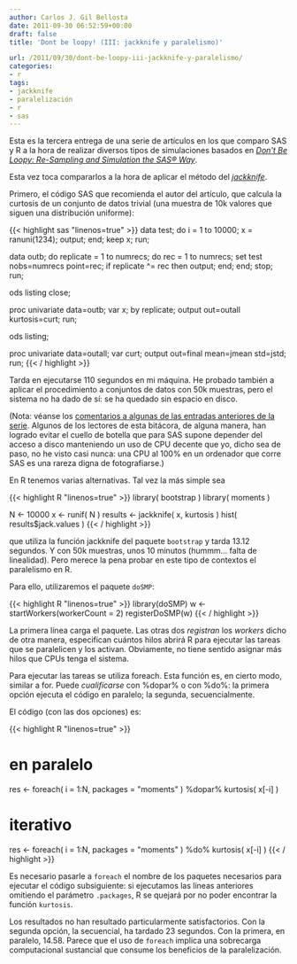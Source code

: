 ```yaml
---
author: Carlos J. Gil Bellosta
date: 2011-09-30 06:52:59+00:00
draft: false
title: 'Dont be loopy! (III: jackknife y paralelismo)'

url: /2011/09/30/dont-be-loopy-iii-jackknife-y-paralelismo/
categories:
- r
tags:
- jackknife
- paralelización
- r
- sas
---
```


Esta es la tercera entrega de una serie de artículos en los que comparo SAS y R a la hora de realizar diversos tipos de simulaciones basados en _[Don't Be Loopy: Re-Sampling and Simulation the SAS® Way](http://www.pnwsug.org/sites/test.pnwsug.org/files/proceedings/David%20Cassell%20-%20Don't%20Be%20Loopy.pdf)_.

Esta vez toca compararlos a la hora de aplicar el método del _[jackknife](http://en.wikipedia.org/wiki/Resampling_(statistics)#Jackknife)_.

Primero, el código SAS que recomienda el autor del artículo, que calcula la curtosis de un conjunto de datos trivial (una muestra de 10k valores que siguen una distribución uniforme):



{{< highlight sas "linenos=true" >}}
data test;
    do i = 1 to 10000;
        x = ranuni(1234);
        output;
    end;
    keep x;
run;

data outb;
  do replicate = 1 to numrecs;
    do rec = 1 to numrecs;
      set test nobs=numrecs point=rec;
      if replicate ^= rec then output;
    end;
  end;
  stop;
run;

ods listing close;

proc univariate data=outb;
  var x;
  by replicate;
  output out=outall kurtosis=curt;
run;

ods listing;

proc univariate data=outall;
  var curt;
  output out=final mean=jmean std=jstd;
run;
{{< / highlight >}}



Tarda en ejecutarse 110 segundos en mi máquina. He probado también a aplicar el procedimiento a conjuntos de datos con 50k muestras, pero el sistema no ha dado de sí: se ha quedado sin espacio en disco.

(Nota: véanse los [comentarios a algunas de las entradas anteriores de la serie](http://www.datanalytics.com/2011/09/23/don%E2%80%99t-be-loopy-ii/). Algunos de los lectores de esta bitácora, de alguna manera, han logrado evitar el cuello de botella que para SAS supone depender del acceso a disco manteniendo un uso de CPU decente que yo, dicho sea de paso, no he visto casi nunca: una CPU al 100% en un ordenador que corre SAS es una rareza digna de fotografiarse.)

En R tenemos varias alternativas. Tal vez la más simple sea


{{< highlight R "linenos=true" >}}
library( bootstrap )
library( moments )

N <- 10000
x <- runif( N )
results <- jackknife( x, kurtosis )
hist( results$jack.values )
{{< / highlight >}}


que utiliza la función jackknife del paquete `bootstrap` y tarda 13.12 segundos. Y con 50k muestras, unos 10 minutos (hummm... falta de linealidad). Pero merece la pena probar en este tipo de contextos el paralelismo en R.

Para ello, utilizaremos el paquete `doSMP`:


{{< highlight R "linenos=true" >}}
library(doSMP)
w <- startWorkers(workerCount = 2)
registerDoSMP(w)
{{< / highlight >}}


La primera línea carga el paquete. Las otras dos _registran_ los _workers_ dicho de otra manera, especifican cuántos hilos abrirá R para ejecutar las tareas que se paralelicen y los activan. Obviamente, no tiene sentido asignar más hilos que CPUs tenga el sistema.

Para ejecutar las tareas se utiliza foreach. Esta función es, en cierto modo, similar a for. Puede _cualificarse_ con %dopar% o con %do%: la primera opción ejecuta el código en paralelo; la segunda, secuencialmente.

El código (con las dos opciones) es:


{{< highlight R "linenos=true" >}}
# en paralelo
res <- foreach( i = 1:N, packages = "moments" ) %dopar%
    kurtosis( x[-i] )

# iterativo
res <- foreach( i = 1:N, packages = "moments" ) %do%
    kurtosis( x[-i] )
{{< / highlight >}}

Es necesario pasarle a `foreach` el nombre de los paquetes necesarios para ejecutar el código subsiguiente: si ejecutamos las líneas anteriores omitiendo el parámetro `.packages`, R se quejará por no poder encontrar la función `kurtosis`.

Los resultados no han resultado particularmente satisfactorios. Con la segunda opción, la secuencial, ha tardado 23 segundos. Con la primera, en paralelo, 14.58. Parece que el uso de `foreach` implica una sobrecarga computacional sustancial que consume los beneficios de la paralelización.

